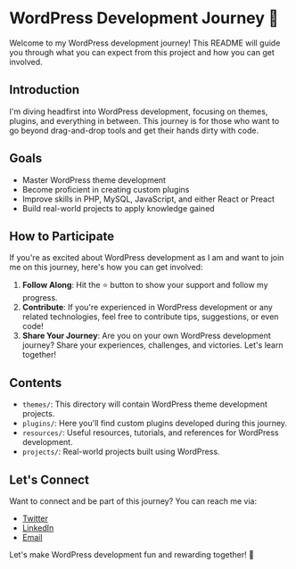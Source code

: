 # WordPress Development Journey 🚀

Welcome to my WordPress development journey! This README will guide you through what you can expect from this project and how you can get involved.

## Introduction

I'm diving headfirst into WordPress development, focusing on themes, plugins, and everything in between. This journey is for those who want to go beyond drag-and-drop tools and get their hands dirty with code.

## Goals

- Master WordPress theme development
- Become proficient in creating custom plugins
- Improve skills in PHP, MySQL, JavaScript, and either React or Preact
- Build real-world projects to apply knowledge gained

## How to Participate

If you're as excited about WordPress development as I am and want to join me on this journey, here's how you can get involved:

1. **Follow Along**: Hit the ⭐️ button to show your support and follow my progress.
2. **Contribute**: If you're experienced in WordPress development or any related technologies, feel free to contribute tips, suggestions, or even code!
3. **Share Your Journey**: Are you on your own WordPress development journey? Share your experiences, challenges, and victories. Let's learn together!

## Contents

- `themes/`: This directory will contain WordPress theme development projects.
- `plugins/`: Here you'll find custom plugins developed during this journey.
- `resources/`: Useful resources, tutorials, and references for WordPress development.
- `projects/`: Real-world projects built using WordPress.

## Let's Connect

Want to connect and be part of this journey? You can reach me via:

- [Twitter](https://twitter.com/yourtwitterhandle)
- [LinkedIn](https://linkedin.com/in/yourlinkedinprofile)
- [Email](mailto:youremail@example.com)

Let's make WordPress development fun and rewarding together! 🎉
